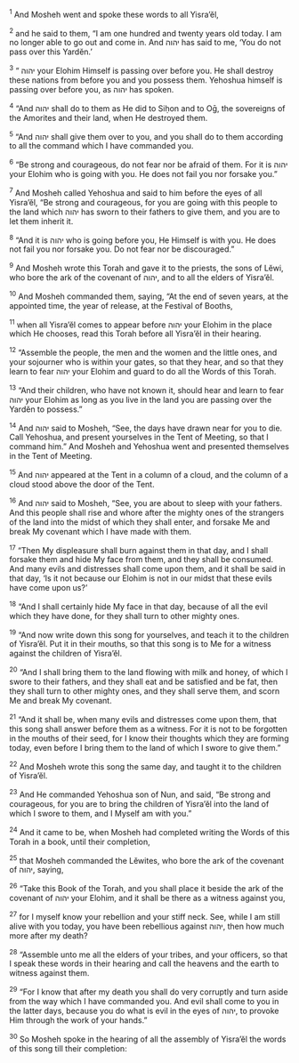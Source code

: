 <sup>1</sup> And Mosheh went and spoke these words to all Yisra’ĕl,

<sup>2</sup> and he said to them, “I am one hundred and twenty years old today. I am no longer able to go out and come in. And יהוה has said to me, ‘You do not pass over this Yardĕn.’

<sup>3</sup> “ יהוה your Elohim Himself is passing over before you. He shall destroy these nations from before you and you possess them. Yehoshua himself is passing over before you, as יהוה has spoken.

<sup>4</sup> “And יהוה shall do to them as He did to Siḥon and to Oḡ, the sovereigns of the Amorites and their land, when He destroyed them.

<sup>5</sup> “And יהוה shall give them over to you, and you shall do to them according to all the command which I have commanded you.

<sup>6</sup> “Be strong and courageous, do not fear nor be afraid of them. For it is יהוה your Elohim who is going with you. He does not fail you nor forsake you.”

<sup>7</sup> And Mosheh called Yehoshua and said to him before the eyes of all Yisra’ĕl, “Be strong and courageous, for you are going with this people to the land which יהוה has sworn to their fathers to give them, and you are to let them inherit it.

<sup>8</sup> “And it is יהוה who is going before you, He Himself is with you. He does not fail you nor forsake you. Do not fear nor be discouraged.”

<sup>9</sup> And Mosheh wrote this Torah and gave it to the priests, the sons of Lĕwi, who bore the ark of the covenant of יהוה, and to all the elders of Yisra’ĕl.

<sup>10</sup> And Mosheh commanded them, saying, “At the end of seven years, at the appointed time, the year of release, at the Festival of Booths,

<sup>11</sup> when all Yisra’ĕl comes to appear before יהוה your Elohim in the place which He chooses, read this Torah before all Yisra’ĕl in their hearing.

<sup>12</sup> “Assemble the people, the men and the women and the little ones, and your sojourner who is within your gates, so that they hear, and so that they learn to fear יהוה your Elohim and guard to do all the Words of this Torah.

<sup>13</sup> “And their children, who have not known it, should hear and learn to fear יהוה your Elohim as long as you live in the land you are passing over the Yardĕn to possess.”

<sup>14</sup> And יהוה said to Mosheh, “See, the days have drawn near for you to die. Call Yehoshua, and present yourselves in the Tent of Meeting, so that I command him.” And Mosheh and Yehoshua went and presented themselves in the Tent of Meeting.

<sup>15</sup> And יהוה appeared at the Tent in a column of a cloud, and the column of a cloud stood above the door of the Tent.

<sup>16</sup> And יהוה said to Mosheh, “See, you are about to sleep with your fathers. And this people shall rise and whore after the mighty ones of the strangers of the land into the midst of which they shall enter, and forsake Me and break My covenant which I have made with them.

<sup>17</sup> “Then My displeasure shall burn against them in that day, and I shall forsake them and hide My face from them, and they shall be consumed. And many evils and distresses shall come upon them, and it shall be said in that day, ‘Is it not because our Elohim is not in our midst that these evils have come upon us?’

<sup>18</sup> “And I shall certainly hide My face in that day, because of all the evil which they have done, for they shall turn to other mighty ones.

<sup>19</sup> “And now write down this song for yourselves, and teach it to the children of Yisra’ĕl. Put it in their mouths, so that this song is to Me for a witness against the children of Yisra’ĕl.

<sup>20</sup> “And I shall bring them to the land flowing with milk and honey, of which I swore to their fathers, and they shall eat and be satisfied and be fat, then they shall turn to other mighty ones, and they shall serve them, and scorn Me and break My covenant.

<sup>21</sup> “And it shall be, when many evils and distresses come upon them, that this song shall answer before them as a witness. For it is not to be forgotten in the mouths of their seed, for I know their thoughts which they are forming today, even before I bring them to the land of which I swore to give them.”

<sup>22</sup> And Mosheh wrote this song the same day, and taught it to the children of Yisra’ĕl.

<sup>23</sup> And He commanded Yehoshua son of Nun, and said, “Be strong and courageous, for you are to bring the children of Yisra’ĕl into the land of which I swore to them, and I Myself am with you.”

<sup>24</sup> And it came to be, when Mosheh had completed writing the Words of this Torah in a book, until their completion,

<sup>25</sup> that Mosheh commanded the Lĕwites, who bore the ark of the covenant of יהוה, saying,

<sup>26</sup> “Take this Book of the Torah, and you shall place it beside the ark of the covenant of יהוה your Elohim, and it shall be there as a witness against you,

<sup>27</sup> for I myself know your rebellion and your stiff neck. See, while I am still alive with you today, you have been rebellious against יהוה, then how much more after my death?

<sup>28</sup> “Assemble unto me all the elders of your tribes, and your officers, so that I speak these words in their hearing and call the heavens and the earth to witness against them.

<sup>29</sup> “For I know that after my death you shall do very corruptly and turn aside from the way which I have commanded you. And evil shall come to you in the latter days, because you do what is evil in the eyes of יהוה, to provoke Him through the work of your hands.”

<sup>30</sup> So Mosheh spoke in the hearing of all the assembly of Yisra’ĕl the words of this song till their completion:

